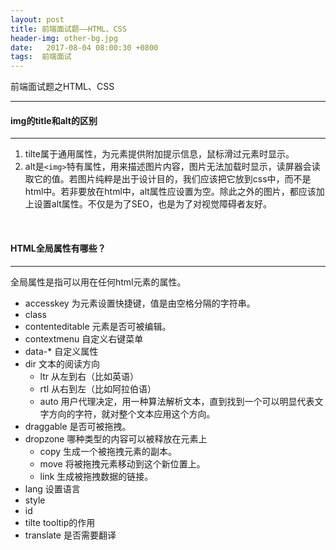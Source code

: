 ```yaml
---
layout: post
title: 前端面试题——HTML、CSS
header-img: other-bg.jpg
date:   2017-08-04 08:00:30 +0800
tags:  前端面试 
---
```


前端面试题之HTML、CSS


* * *
#### **img的title和alt的区别**  

***

1. tilte属于通用属性，为元素提供附加提示信息，鼠标滑过元素时显示。  
2. alt是`<img>`特有属性，用来描述图片内容，图片无法加载时显示，读屏器会读取它的值。若图片纯粹是出于设计目的，我们应该把它放到css中，而不是html中。若非要放在html中，alt属性应设置为空。除此之外的图片，都应该加上设置alt属性。不仅是为了SEO，也是为了对视觉障碍者友好。   

<br/>

#### **HTML全局属性有哪些？**  

***  
全局属性是指可以用在任何html元素的属性。
* accesskey 为元素设置快捷键，值是由空格分隔的字符串。
* class    
* contenteditable 元素是否可被编辑。  
* contextmenu 自定义右键菜单  
* data-* 自定义属性  
* dir 文本的阅读方向
	* ltr 从左到右（比如英语）
	* rtl 从右到左（比如阿拉伯语） 
	* auto 用户代理决定，用一种算法解析文本，直到找到一个可以明显代表文字方向的字符，就对整个文本应用这个方向。  
* draggable 是否可被拖拽。
* dropzone 哪种类型的内容可以被释放在元素上
	* copy 生成一个被拖拽元素的副本。  
	* move 将被拖拽元素移动到这个新位置上。  
	* link 生成被拖拽数据的链接。
* lang 设置语言
* style 
* id  
* tilte tooltip的作用
* translate 是否需要翻译

<br/>